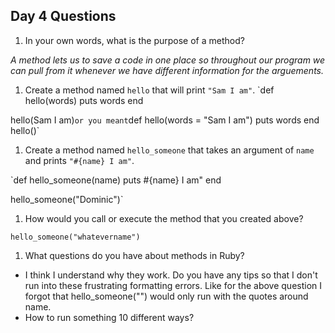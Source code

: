## Day 4 Questions

1. In your own words, what is the purpose of a method?

*A method lets us to save a code in one place so throughout our program we can pull from it whenever we have different information for the arguements.*

1. Create a method named `hello` that will print `"Sam I am"`.
`def hello(words)
    puts words
end

hello(Sam I am)`
or you meant
`def hello(words = "Sam I am")
    puts words
end
hello()`

1. Create a method named `hello_someone` that takes an argument of `name` and prints `"#{name} I am"`.

`def hello_someone(name)
    puts #{name} I am"
end

hello_someone("Dominic")`




1. How would you call or execute the method that you created above?

`hello_someone("whatevername")`

1. What questions do you have about methods in Ruby?

- I think I understand why they work. Do you have any tips so that I don't run
into these frustrating formatting errors. Like for the above question I forgot
that hello_someone("") would only run with the quotes around name.
- How to run something 10 different ways?
